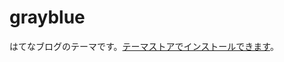 # grayblue
はてなブログのテーマです。<a href="http://blog.hatena.ne.jp/-/store/theme/6653812171402697532">テーマストアでインストールできます</a>。
